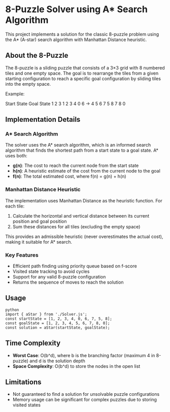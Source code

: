 # 8-Puzzle Solver using A* Search Algorithm

This project implements a solution for the classic 8-puzzle problem using the A* (A-star) search algorithm with Manhattan Distance heuristic.

## About the 8-Puzzle

The 8-puzzle is a sliding puzzle that consists of a 3×3 grid with 8 numbered tiles and one empty space. The goal is to rearrange the tiles from a given starting configuration to reach a specific goal configuration by sliding tiles into the empty space.

Example:

Start State    Goal State
1 2 3          1 2 3
4 0 6    →     4 5 6
7 5 8          7 8 0

## Implementation Details

### A* Search Algorithm

The solver uses the A* search algorithm, which is an informed search algorithm that finds the shortest path from a start state to a goal state. A* uses both:

- **g(n)**: The cost to reach the current node from the start state
- **h(n)**: A heuristic estimate of the cost from the current node to the goal
- **f(n)**: The total estimated cost, where f(n) = g(n) + h(n)

### Manhattan Distance Heuristic

The implementation uses Manhattan Distance as the heuristic function. For each tile:
1. Calculate the horizontal and vertical distance between its current position and goal position
2. Sum these distances for all tiles (excluding the empty space)

This provides an admissible heuristic (never overestimates the actual cost), making it suitable for A* search.

### Key Features

- Efficient path finding using priority queue based on f-score
- Visited state tracking to avoid cycles
- Support for any valid 8-puzzle configuration
- Returns the sequence of moves to reach the solution

## Usage
```
python
import { aStar } from './Solver.js';
const startState = [1, 2, 3, 4, 0, 6, 7, 5, 8];
const goalState = [1, 2, 3, 4, 5, 6, 7, 8, 0];
const solution = aStar(startState, goalState);
```

## Time Complexity

- **Worst Case**: O(b^d), where b is the branching factor (maximum 4 in 8-puzzle) and d is the solution depth
- **Space Complexity**: O(b^d) to store the nodes in the open list

## Limitations

- Not guaranteed to find a solution for unsolvable puzzle configurations
- Memory usage can be significant for complex puzzles due to storing visited states